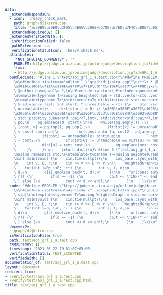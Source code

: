```yaml
---
data:
  _extendedDependsOn:
  - icon: ':heavy_check_mark:'
    path: graph/dijkstra.cpp
    title: "\u30B0\u30E9\u30D5\u4E0A\u306E\u6700\u77ED\u7D4C\u8DEF\u9577\uFF08Dijkstra\uFF09"
  _extendedRequiredBy: []
  _extendedVerifiedWith: []
  _isVerificationFailed: false
  _pathExtension: cpp
  _verificationStatusIcon: ':heavy_check_mark:'
  attributes:
    '*NOT_SPECIAL_COMMENTS*': ''
    PROBLEM: http://judge.u-aizu.ac.jp/onlinejudge/description.jsp?id=GRL_1_A
    links:
    - http://judge.u-aizu.ac.jp/onlinejudge/description.jsp?id=GRL_1_A
  bundledCode: "#line 1 \"test/aoj_grl_1_a.test.cpp\"\n#define PROBLEM \"http://judge.u-aizu.ac.jp/onlinejudge/description.jsp?id=GRL_1_A\"\
    \n\n#include <iostream>\n#line 1 \"graph/dijkstra.cpp\"\n/**\n * @brief \u30B0\
    \u30E9\u30D5\u4E0A\u306E\u6700\u77ED\u7D4C\u8DEF\u9577\uFF08Dijkstra\uFF09\n *\
    \ @author hasegawa1\n */\n\n#include <vector>\n#include <queue>\n#include <functional>\n\
    \ntemplate<typename T>\nusing WeightedGraph = std::vector<std::vector<std::pair<int,T>>>;\n\
    \ntemplate<typename T>\nstd::vector<T> dijkstra(const std::vector<std::vector<std::pair<int,T>>>\
    \ & adjacency_list, int start, T unreachable = -1) {\n    std::vector<T> dist(adjacency_list.size(),\
    \ unreachable);\n    dist[start] = 0; // \u30B9\u30BF\u30FC\u30C8\u306B\u623B\u3063\
    \u3066\u304F\u308B\u3068\u304D\u306F\u3053\u306E\u884C\u3092\u6D88\u3059\n   \
    \ std::priority_queue<std::pair<T,int>, std::vector<std::pair<T,int>>, std::greater<std::pair<T,int>>>\
    \ pq;\n    pq.emplace(0, start);\n\n    while(!pq.empty()) {\n        const auto\
    \ [cost, v] = pq.top(); pq.pop();\n        if(dist[v] != unreachable && dist[v]\
    \ < cost) continue;\n        for(const auto [u, cost2]: adjacency_list[v]) {\n\
    \            if(cost2 == unreachable) continue;\n            T next_cost = cost\
    \ + cost2;\n            if(dist[u] != unreachable && dist[u] <= next_cost) continue;\n\
    \            dist[u] = next_cost;\n            pq.emplace(next_cost, u);\n   \
    \     }\n    }\n\n    return dist;\n}\n#line 5 \"test/aoj_grl_1_a.test.cpp\"\n\
    \nusing namespace std;\n\ntemplate<typename T>\nusing WeightedGraph = std::vector<std::vector<std::pair<int,T>>>;\n\
    \nint main(void) {\n    cin.tie(nullptr);\n    ios_base::sync_with_stdio(false);\n\
    \n    int V, E, r;\n    cin >> V >> E >> r;\n\n    WeightedGraph<int64_t> g(V);\n\
    \    for(int i=0; i<E; i++) {\n        int s, t, d;\n        cin >> s >> t >>\
    \ d;\n        g[s].emplace_back(t, d);\n    }\n\n    for(const auto d: dijkstra(g,\
    \ r)) {\n        if(d == -1) {\n            cout << \"INF\" << endl;\n       \
    \ } else {\n            cout << d << endl;\n        }\n    }\n}\n"
  code: "#define PROBLEM \"http://judge.u-aizu.ac.jp/onlinejudge/description.jsp?id=GRL_1_A\"\
    \n\n#include <iostream>\n#include \"../graph/dijkstra.cpp\"\n\nusing namespace\
    \ std;\n\ntemplate<typename T>\nusing WeightedGraph = std::vector<std::vector<std::pair<int,T>>>;\n\
    \nint main(void) {\n    cin.tie(nullptr);\n    ios_base::sync_with_stdio(false);\n\
    \n    int V, E, r;\n    cin >> V >> E >> r;\n\n    WeightedGraph<int64_t> g(V);\n\
    \    for(int i=0; i<E; i++) {\n        int s, t, d;\n        cin >> s >> t >>\
    \ d;\n        g[s].emplace_back(t, d);\n    }\n\n    for(const auto d: dijkstra(g,\
    \ r)) {\n        if(d == -1) {\n            cout << \"INF\" << endl;\n       \
    \ } else {\n            cout << d << endl;\n        }\n    }\n}\n"
  dependsOn:
  - graph/dijkstra.cpp
  isVerificationFile: true
  path: test/aoj_grl_1_a.test.cpp
  requiredBy: []
  timestamp: '2021-06-22 19:01:07+09:00'
  verificationStatus: TEST_ACCEPTED
  verifiedWith: []
documentation_of: test/aoj_grl_1_a.test.cpp
layout: document
redirect_from:
- /verify/test/aoj_grl_1_a.test.cpp
- /verify/test/aoj_grl_1_a.test.cpp.html
title: test/aoj_grl_1_a.test.cpp
---
```

